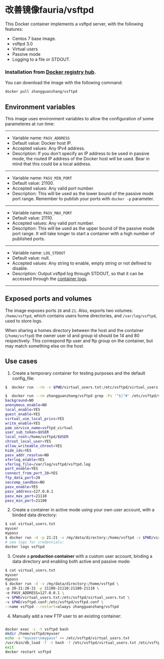 # 改善镜像fauria/vsftpd

This Docker container implements a vsftpd server, with the following features:

 * Centos 7 base image.
 * vsftpd 3.0
 * Virtual users
 * Passive mode
 * Logging to a file or STDOUT.

### Installation from [Docker registry hub](https://registry.hub.docker.com/u/zhangguanzhang/vsftpd/).

You can download the image with the following command:

```bash
docker pull zhangguanzhang/vsftpd
```

Environment variables
----

This image uses environment variables to allow the configuration of some parameteres at run time:

----

* Variable name: `PASV_ADDRESS`
* Default value: Docker host IP.
* Accepted values: Any IPv4 address.
* Description: If you don't specify an IP address to be used in passive mode, the routed IP address of the Docker host will be used. Bear in mind that this could be a local address.

----

* Variable name: `PASV_MIN_PORT`
* Default value: 21100.
* Accepted values: Any valid port number.
* Description: This will be used as the lower bound of the passive mode port range. Remember to publish your ports with `docker -p` parameter.

----

* Variable name: `PASV_MAX_PORT`
* Default value: 21110.
* Accepted values: Any valid port number.
* Description: This will be used as the upper bound of the passive mode port range. It will take longer to start a container with a high number of published ports.

----

* Variable name: `LOG_STDOUT`
* Default value: null.
* Accepted values: Any string to enable, empty string or not defined to disable.
* Description: Output vsftpd log through STDOUT, so that it can be accessed through the [container logs](https://docs.docker.com/reference/commandline/logs/).

----

Exposed ports and volumes
----

The image exposes ports `20` and `21`. Also, exports two volumes: `/home/vsftpd`, which contains users home directories, and `/var/log/vsftpd`, used to store logs.

When sharing a homes directory between the host and the container (`/home/vsftpd`) the owner user id and group id should be 14 and 80 respectively. This correspond ftp user and ftp group on the container, but may match something else on the host.

Use cases
----

1) Create a temporary container for testing purposes and the default config_file:

```bash
$  docker run --rm -v $PWD/virtual_users.txt:/etc/vsftpd/virtual_users.txt zhangguanzhang/vsftpd

$  docker run --rm zhangguanzhang/vsftpd grep -Pv '^$|^#' /etc/vsftpd/vsftpd.conf
background=NO
anonymous_enable=NO
local_enable=YES
guest_enable=YES
virtual_use_local_privs=YES
write_enable=YES
pam_service_name=vsftpd_virtual
user_sub_token=$USER
local_root=/home/vsftpd/$USER
chroot_local_user=YES
allow_writeable_chroot=YES
hide_ids=YES
pasv_addr_resolve=NO
xferlog_enable=YES
xferlog_file=/var/log/vsftpd/vsftpd.log
port_enable=YES
connect_from_port_20=YES
ftp_data_port=20
seccomp_sandbox=NO
pasv_enable=YES
pasv_address=127.0.0.1
pasv_max_port=21110
pasv_min_port=21100
```

2) Create a container in active mode using your own user account, with a binded data directory:

```bash
$ cat virtual_users.txt 
myuser
mypass
$ docker run -d -p 21:21 -v /my/data/directory:/home/vsftpd -v $PWD/virtual_users.txt:/etc/vsftpd/virtual_users.txt --name vsftpd zhangguanzhang/vsftpd
# see logs for credentials:
docker logs vsftpd
```

3) Create a **production container** with a custom user account, binding a data directory and enabling both active and passive mode:

```bash
$ cat virtual_users.txt 
myuser
mypass
$ docker run -d -v /my/data/directory:/home/vsftpd \
-p 20-21:20-21 -p 21100-21110:21100-21110 \
-e PASV_ADDRESS=127.0.0.1 \
-v $PWD/virtual_users.txt:/etc/vsftpd/virtual_users.txt \
-v $PWD/vsftpd.conf:/etc/vsftpd/vsftpd.conf \
--name vsftpd --restart=always zhangguanzhang/vsftpd
```

4) Manually add a new FTP user to an existing container:
```bash

docker exec -i -t vsftpd bash
mkdir /home/vsftpd/myuser
echo -e "myuser\nmypass" >> /etc/vsftpd/virtual_users.txt
/usr/bin/db_load -T -t hash -f /etc/vsftpd/virtual_users.txt /etc/vsftpd/virtual_users.db
exit
docker restart vsftpd
```
